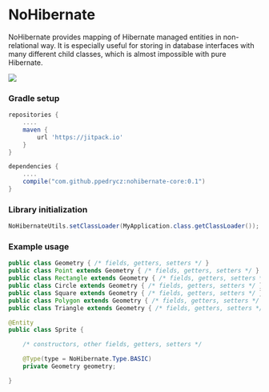 NoHibernate
==========

NoHibernate provides mapping of Hibernate managed entities in non-relational way. It is especially useful for storing in database interfaces with many different child classes, which is almost impossible with pure Hibernate.

[![](https://jitpack.io/v/nohibernate/nohibernate-core.svg)](https://jitpack.io/#nohibernate/nohibernate-core)

### Gradle setup
```gradle
repositories {
    ....
    maven {
        url 'https://jitpack.io'
    }
}

dependencies {
    ....
    compile("com.github.ppedrycz:nohibernate-core:0.1")
}
```

### Library initialization
```Java
NoHibernateUtils.setClassLoader(MyApplication.class.getClassLoader());
```

### Example usage
```Java
public class Geometry { /* fields, getters, setters */ }
public class Point extends Geometry { /* fields, getters, setters */ }
public class Rectangle extends Geometry { /* fields, getters, setters */ }
public class Circle extends Geometry { /* fields, getters, setters */ }
public class Square extends Geometry { /* fields, getters, setters */ }
public class Polygon extends Geometry { /* fields, getters, setters */ }
public class Triangle extends Geometry { /* fields, getters, setters */ }

@Entity
public class Sprite {

    /* constructors, other fields, getters, setters */

    @Type(type = NoHibernate.Type.BASIC)
    private Geometry geometry;

}

```
